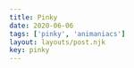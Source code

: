 ```yaml
---
title: Pinky
date: 2020-06-06
tags: ['pinky', 'animaniacs']
layout: layouts/post.njk
key: pinky
---
```

